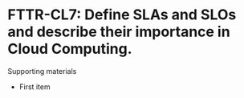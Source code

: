 # FTTR-CL7:  	Define SLAs and SLOs and describe their importance in Cloud Computing.	 

Supporting materials

* First item
